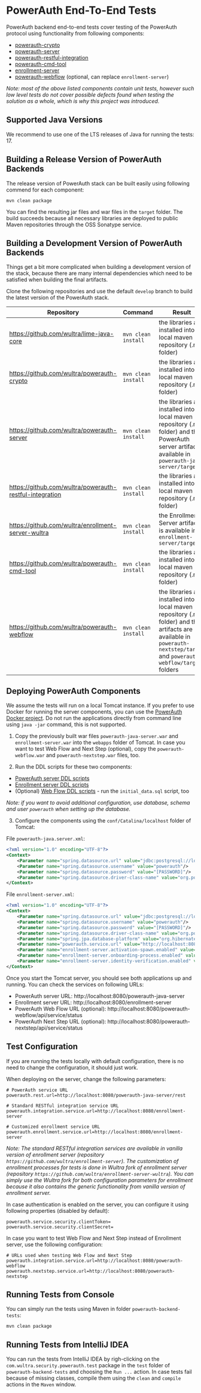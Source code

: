 # PowerAuth End-To-End Tests

PowerAuth backend end-to-end tests cover testing of the PowerAuth protocol using functionality from following components:
- [powerauth-crypto](https://github.com/wultra/powerauth-crypto)
- [powerauth-server](https://github.com/wultra/powerauth-server)
- [powerauth-restful-integration](https://github.com/wultra/powerauth-restful-integration)
- [powerauth-cmd-tool](https://github.com/wultra/powerauth-cmd-tool)
- [enrollment-server](https://github.com/wultra/enrollment-server-wultra)
- [powerauth-webflow](https://github.com/wultra/powerauth-webflow) (optional, can replace `enrollment-server`)

_Note: most of the above listed components contain unit tests, however such low level tests do not cover possible defects found when testing the solution as a whole, which is why this project was introduced._

## Supported Java Versions

We recommend to use one of the LTS releases of Java for running the tests: 17.

## Building a Release Version of PowerAuth Backends

The release version of PowerAuth stack can be built easily using following commend for each component:

`mvn clean package`

You can find the resulting jar files and war files in the `target` folder. The build succeeds because all necessary libraries are deployed to public Maven repositories through the OSS Sonatype service.

## Building a Development Version of PowerAuth Backends

Things get a bit more complicated when building a development version of the stack, because there are many internal dependencies which need to be satisfied when building the final artifacts.

Clone the following repositories and use the default `develop` branch to build the latest version of the PowerAuth stack.

| Repository | Command | Result |
|---|---|---|
| https://github.com/wultra/lime-java-core | `mvn clean install` | the libraries are installed into local maven repository (.m2 folder) |
| https://github.com/wultra/powerauth-crypto | `mvn clean install` | the libraries are installed into local maven repository (.m2 folder) |
| https://github.com/wultra/powerauth-server | `mvn clean install` | the libraries are installed into local maven repository (.m2 folder) and the PowerAuth server artifact is available in `powerauth-java-server/target` |
| https://github.com/wultra/powerauth-restful-integration | `mvn clean install` | the libraries are installed into local maven repository (.m2 folder) |
| https://github.com/wultra/enrollment-server-wultra | `mvn clean install` | the Enrollment Server artifact is available in `enrollment-server/target` |
| https://github.com/wultra/powerauth-cmd-tool | `mvn clean install` | the libraries are installed into local maven repository (.m2 folder) |
| https://github.com/wultra/powerauth-webflow | `mvn clean install` | the libraries are installed into local maven repository (.m2 folder) and the artifacts are available in `powerauth-nextstep/target` and `powerauth-webflow/target` folders |

## Deploying PowerAuth Components

We assume the tests will run on a local Tomcat instance. If you prefer to use Docker for running the server components, you can use the [PowerAuth Docker project](https://github.com/wultra/powerauth-docker). Do not run the applications directly from command line using `java -jar` command, this is not supported.

1. Copy the previously built war files `powerauth-java-server.war` and `enrollment-server.war` into the `webapps` folder of Tomcat. In case you want to test Web Flow and Next Step (optional), copy the `powerauth-webflow.war` and `powerauth-nextstep.war` files, too.

2. Run the DDL scripts for these two components:
 - [PowerAuth server DDL scripts](https://github.com/wultra/powerauth-server/tree/develop/docs/sql)
 - [Enrollment server DDL scripts](https://github.com/wultra/enrollment-server/tree/develop/docs/sql)
 - (Optional) [Web Flow DDL scripts](https://github.com/wultra/powerauth-webflow/tree/develop/docs/sql) - run the `initial_data.sql` script, too

_Note: if you want to avoid additional configuration, use database, schema and user `powerauth` when setting up the database._ 

3. Configure the components using the `conf/Catalina/localhost` folder of Tomcat:

File `powerauth-java.server.xml`:
```xml
<?xml version="1.0" encoding="UTF-8"?>
<Context>
    <Parameter name="spring.datasource.url" value="jdbc:postgresql://localhost:5432/powerauth"/>
    <Parameter name="spring.datasource.username" value="powerauth"/>
    <Parameter name="spring.datasource.password" value="[PASSWORD]"/>
    <Parameter name="spring.datasource.driver-class-name" value="org.postgresql.Driver"/>
</Context>
```

File `enrollment-server.xml`:
```xml
<?xml version="1.0" encoding="UTF-8"?>
<Context>
    <Parameter name="spring.datasource.url" value="jdbc:postgresql://localhost:5432/powerauth"/>
    <Parameter name="spring.datasource.username" value="powerauth"/>
    <Parameter name="spring.datasource.password" value="[PASSWORD]"/>
    <Parameter name="spring.datasource.driver-class-name" value="org.postgresql.Driver"/>
    <Parameter name="spring.jpa.database-platform" value="org.hibernate.dialect.PostgreSQLDialect"/>
    <Parameter name="powerauth.service.url" value="http://localhost:8080/powerauth-java-server/rest"/>
    <Parameter name="enrollment-server.activation-spawn.enabled" value="true"/>
    <Parameter name="enrollment-server.onboarding-process.enabled" value="true"/>
    <Parameter name="enrollment-server.identity-verification.enabled" value="true"/>
</Context>
```

Once you start the Tomcat server, you should see both applications up and running. You can check the services on following URLs:

- PowerAuth server URL: http://localhost:8080/powerauth-java-server
- Enrollment server URL: http://localhost:8080/enrollment-server
- PowerAuth Web Flow URL (optional): http://localhost:8080/powerauth-webflow/api/service/status
- PowerAuth Next Step URL (optional): http://localhost:8080/powerauth-nextstep/api/service/status

## Test Configuration

If you are running the tests locally with default configuration, there is no need to change the configuration, it should just work.

When deploying on the server, change the following parameters:

```properties
# PowerAuth service URL
powerauth.rest.url=http://localhost:8080/powerauth-java-server/rest

# Standard RESTful integration service URL
powerauth.integration.service.url=http://localhost:8080/enrollment-server

# Customized enrollment service URL
powerauth.enrollment.service.url=http://localhost:8080/enrollment-server
```

_Note: The standard RESTful integration services are available in vanilla version of enrollment server (repository `https://github.com/wultra/enrollment-server`). The customization of enrollment processes for tests is done in Wultra fork of enrollment server (repository `https://github.com/wultra/enrollment-server-wultra`). You can simply use the Wultra fork for both configuration parameters for enrollment because it also contains the generic functionality from vanilla version of enrollment server._

In case authentication is enabled on the server, you can configure it using following properties (disabled by default):
```properties
powerauth.service.security.clientToken=
powerauth.service.security.clientSecret=
```

In case you want to test Web Flow and Next Step instead of Enrollment server, use the following configuration:
```properties
# URLs used when testing Web Flow and Next Step
powerauth.integration.service.url=http://localhost:8080/powerauth-webflow
powerauth.nextstep.service.url=http://localhost:8080/powerauth-nextstep
```

## Running Tests from Console

You can simply run the tests using Maven in folder `powerauth-backend-tests`:

```shell
mvn clean package
```

## Running Tests from IntelliJ IDEA

You can run the tests from IntelliJ IDEA by righ-clicking on the `com.wultra.security.powerauth.test` package in the `test` folder of `powerauth-backend-tests` and choosing the `Run ...` action. In case tests fail because of missing classes, compile them using the `clean` and `compile` actions in the `Maven` window.
